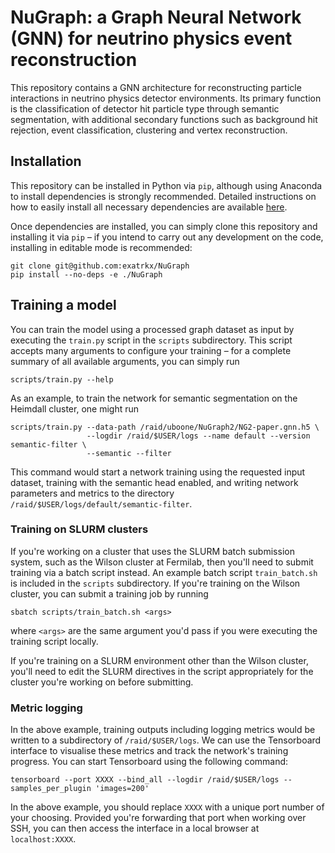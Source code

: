 # NuGraph: a Graph Neural Network (GNN) for neutrino physics event reconstruction

This repository contains a GNN architecture for reconstructing particle interactions in neutrino physics detector environments. Its primary function is the classification of detector hit particle type through semantic segmentation, with additional secondary functions such as background hit rejection, event classification, clustering and vertex reconstruction.

## Installation

This repository can be installed in Python via `pip`, although using Anaconda to install dependencies is strongly recommended. Detailed instructions on how to easily install all necessary dependencies are available [here](https://pynuml.readthedocs.io/en/latest/install/installation.html).

Once dependencies are installed, you can simply clone this repository and installing it via `pip` – if you intend to carry out any development on the code, installing in editable mode is recommended:

```
git clone git@github.com:exatrkx/NuGraph
pip install --no-deps -e ./NuGraph
```

## Training a model

You can train the model using a processed graph dataset as input by executing the `train.py` script in the `scripts` subdirectory. This script accepts many arguments to configure your training – for a complete summary of all available arguments, you can simply run

```
scripts/train.py --help
```

As an example, to train the network for semantic segmentation on the Heimdall cluster, one might run

```
scripts/train.py --data-path /raid/uboone/NuGraph2/NG2-paper.gnn.h5 \
                 --logdir /raid/$USER/logs --name default --version semantic-filter \
                 --semantic --filter
```

This command would start a network training using the requested input dataset, training with the semantic head enabled, and writing network parameters and metrics to the directory `/raid/$USER/logs/default/semantic-filter`.

### Training on SLURM clusters

If you're working on a cluster that uses the SLURM batch submission system, such as the Wilson cluster at Fermilab, then you'll need to submit training via a batch script instead. An example batch script `train_batch.sh` is included in the `scripts` subdirectory. If you're training on the Wilson cluster, you can submit a training job by running
```
sbatch scripts/train_batch.sh <args>
```
where `<args>` are the same argument you'd pass if you were executing the training script locally.

If you're training on a SLURM environment other than the Wilson cluster, you'll need to edit the SLURM directives in the script appropriately for the cluster you're working on before submitting.

### Metric logging

In the above example, training outputs including logging metrics would be written to a subdirectory of `/raid/$USER/logs`. We can use the Tensorboard interface to visualise these metrics and track the network's training progress. You can start Tensorboard using the following command:

```
tensorboard --port XXXX --bind_all --logdir /raid/$USER/logs --samples_per_plugin 'images=200'
```

In the above example, you should replace `XXXX` with a unique port number of your choosing. Provided you're forwarding that port when working over SSH, you can then access the interface in a local browser at `localhost:XXXX`.
